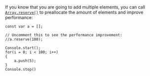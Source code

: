 If you know that you are going to add multiple elements, you can call [`Array.reserve()`](/scripting/scripting-api/array#reserve) to preallocate the amount of elements and improve performance:

```!javascript
const var a = [];

// Uncomment this to see the performance improvement:
//a.reserve(100);

Console.start();
for(i = 0; i < 100; i++)
{
    a.push(5);
}
Console.stop()
```